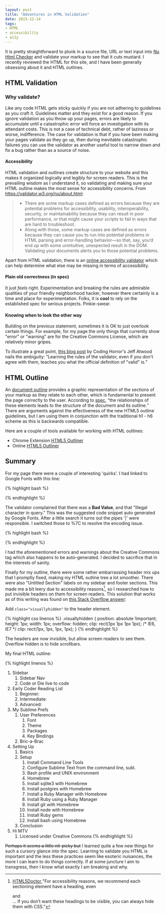 ```yaml
---
layout: post
title: "Adventures in HTML Validation"
date: 2015-12-14
tags: 
- HTML
- accessibility
- a11y
---
```

It is pretty straightforward to plunk in a source file, URL or text input into [Nu Html Checker](https://validator.w3.org/nu/ "HMTL validator") and validate your markup to see that it cuts mustard. I recently reviewed the HTML for this site, and I have been generally obsessing about it and HTML outlines. <!-- more -->

## HTML Validation

### Why validate? 
Like any code HTML gets sticky quickly if you are not adhering to guidelines as you craft it. Guidelines matter and they exist for a good reason. If you ignore validation as you throw up your pages, errors are likely to accumulate until a catastrophic error will force an investigation with its attendant costs. This is not a case of technical debt, rather of laziness or worse, indifference. The case for validation is that if you have been making your pages validate as they go up, then during inevitable catastrophic failures you can use the validator as another useful tool to narrow down and fix a bug rather than as a source of noise.  

#### Accessibility
HTML validation and outlines create structure to your website and this makes it organized logically and legibly for screen readers. This is the prevailing wisdom as I understand it, so validating and making sure your HTML outline makes the most sense for accessibility concerns. From https://validator.w3.org/nu/about.html: 

> * There are some markup cases defined as errors because they are potential problems for accessibility, usability, interoperability, security, or maintainability because they can result in poor performance, or that might cause your scripts to fail in ways that are hard to troubleshoot.
>* Along with those, some markup cases are defined as errors because they can cause you to run into potential problems in HTML parsing and error-handling behavior—so that, say, you’d end up with some unintuitive, unexpected result in the DOM.
>Validating your documents alerts you to those potential problems.  

Apart from HTML validation, there is an [online accessibility validator](http://achecker.ca/checker/index.php) which can help determine what else may be missing in terms of accessibility. 

#### Plain old correctness (in spec)
It just *feels* right. Experimentation and breaking the rules are admirable qualities of your friendly neighborhood hacker, however there certainly is a time and place for experimentation. Folks, it is **cool** to rely on the established spec for serious projects. Pinkie-swear.  

#### Knowing when to look the other way
Building on the previous statement, sometimes it is OK to just overlook certain things. For example, for my page the only things that currently show "error" or "warning" are for the Creative Commons License, which are relatively minor gripes. 

To illustrate a great point, [this blog post](http://blog.codinghorror.com/html-validation-does-it-matter/ "Blog Codding Horror") by Coding Horror's Jeff Atwood nails the ambiguity: <q>Learning the rules of the validator, even if you don't agree with them, teaches you what the official definition of "valid" is.</q>

## HTML Outline
An [document outline](http://html5doctor.com/outlines/ "HTML5 Doctor") provides a graphic representation of the sections of your markup as they relate to each other, which is fundamental to present the page correctly to the user. According to [spec](https://developer.mozilla.org/en-US/docs/Web/Guide/HTML/Sections_and_Outlines_of_an_HTML5_document "MDN spec"), <q>the relationships of these elements leads to the structure of the document and its outline.</q> There are arguments against the effectiveness of the new HTML5 outline guidelines, but I am using them in conjunction with the traditional h1 - h6 scheme as this is backwards compatible. 

Here are a couple of tools available for working with HTML outlines: 

* Chrome Extension [HTML5 Outliner](https://chrome.google.com/webstore/detail/html5-outliner/afoibpobokebhgfnknfndkgemglggomo "Chrome extenstion")
* Online [HTML5 Outliner](https://gsnedders.html5.org/outliner/ "online HTML outliner")

## Summary
For my page there were a couple of interesting 'quirks'. I had linked to Google Fonts with this line: 

{% highlight bash %}
<link rel='stylesheet' href='https://fonts.googleapis.com/css?family=Merriweather|Open+Sans|Inconsolata' type='text/css'>
{% endhighlight %}

The validator complained that there was a **Bad Value**, and that "Illegal character in query." This was the suggested code snippet auto generated by Google Fonts. After a little search it turns out the pipes '\|' were responsible. I switched those to %7C to resolve the encoding issue.

{% highlight bash %}
<link rel='stylesheet' href='https://fonts.googleapis.com/css?family=Merriweather%7COpen+Sans%7CInconsolata' type='text/css'>
{% endhighlight %}

I had the aforementioned errors and warnings about the Creative Commons tag which also happens to be auto-generated. I decided to sacrifice that in the interests of sanity. 

Finally for my outline, there were some rather embarrassing header mix ups that I promptly fixed, making my HTML outline tree a lot smoother. There were also  "Untitled Section" labels on my sidebar and footer sections. This made me a bit leery due to accessibility reasons[^fn-1], so I researched how to put invisible headers on them for screen readers. This solution that works as of this writing was found on [this Stack Overflow answer](http://stackoverflow.com/a/31861526/4808755): 

Add `class="visuallyhidden"` to the header element.

{% highlight css linenos %}
.visuallyhidden {
  position: absolute !important;
  height: 1px;
  width: 1px;
  overflow: hidden;
  clip: rect(1px 1px 1px 1px); 
  /* IE6, IE7 */
  clip: rect(1px, 1px, 1px, 1px);
}
{% endhighlight %}


The headers are now invisible, but allow screen readers to see them. Overflow hidden is to hide scrollbars.

My final HTML outline: 

{% highlight linenos %}
1. Sidebar
    1. Sidebar Nav
    2. Code or Die live to code
2. Early Coder Reading List
    1. Beginner:
    2. Intermediate:
    3. Advanced:
3. My Sublime Prefs
    1. User Preferences
        1. Font
        2. Theme
        3. Packages
        4. Key Bindings
    2. Bric-a-Brac
4. Setting Up
    1. Basics
    2. Setup
        1. Install Command Line Tools
        2. Configure Sublime Text from the command line, subl.
        3. Bash profile and UNIX environment
        4. Homebrew
        5. Install sqlite3 with Homebrew
        6. Install postgres with Homebrew
        7. Install a Ruby Manager with Homebrew
        8. Install Ruby using a Ruby Manager
        9. Install git with Homebrew
        10. Install node with Homebrew
        11. Install Ruby gems
        12. Install bash using Homebrew
    3. Conclusion
5. Hi MTV 
    1. Licensed under Creative Commons
{% endhighlight %}

<p><strike>Perhaps it seems a little nit-picky but</strike> I learned quite a few new things for such a cursory glance into the spec. Learning to validate you HTML is important and the less these practices seem like esoteric nuisances, the more I can learn to do things correctly. If at some juncture I aim to transgress, then I know what exactly I am breaking and why.</p>   

[^fn-1]: [ HTML5Doctor ](http://html5doctor.com/outlines) "For accessibility reasons, we recommend each sectioning element have a heading, even <aside> and <nav> ... If you don’t want these headings to be visible, you can always hide them with CSS." 
